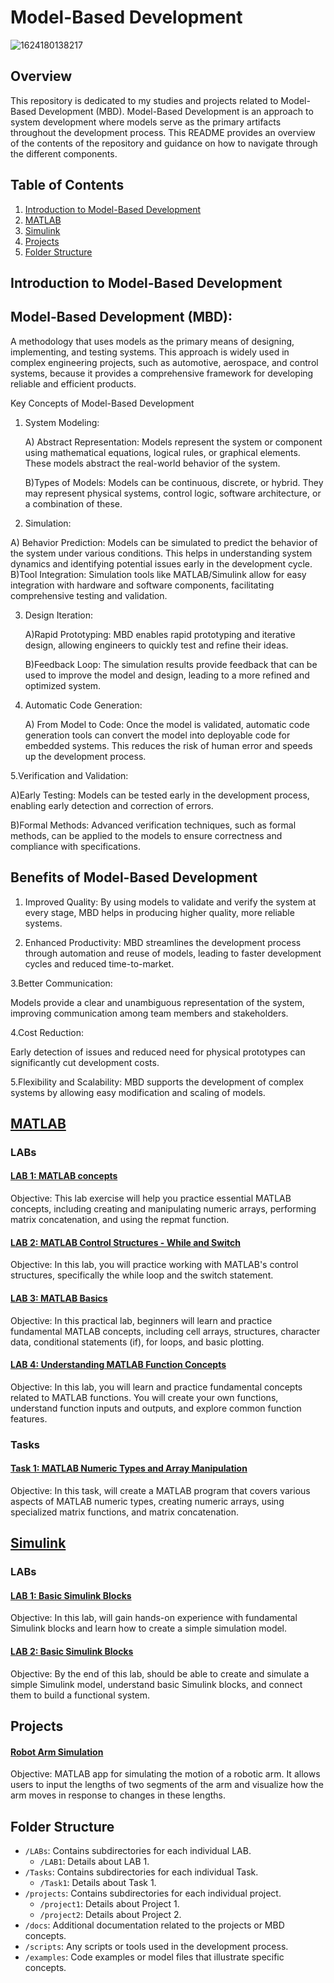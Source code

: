 # Model-Based Development
 
![1624180138217](https://github.com/moezzelrgal/Model_Based_Development/assets/101054811/8b9b96ac-0259-468a-8f0a-ed8c70120bdb)
 
 
## Overview
 
This repository is dedicated to my studies and projects related to Model-Based Development (MBD). Model-Based Development is an approach to system development where models serve as the primary artifacts throughout the development process. This README provides an overview of the contents of the repository and guidance on how to navigate through the different components.
 
## Table of Contents
 
1. [Introduction to Model-Based Development](#introduction-to-model-based-development)
2. [MATLAB](#MATLAB)
3. [Simulink](#Simulink)
4. [Projects](#projects)
5. [Folder Structure](#folder-structure)

 
## Introduction to Model-Based Development
 
## Model-Based Development (MBD):
A methodology that uses models as the primary means of designing, implementing, and testing systems. This approach is widely used in complex engineering projects, such as automotive, aerospace, and control systems, because it provides a comprehensive framework for developing reliable and efficient products.

Key Concepts of Model-Based Development

1. System Modeling:

   A) Abstract Representation: Models represent the system or component using mathematical equations, logical rules, or graphical elements. These models abstract the real-world behavior of the system.  
   
   B)Types of Models: Models can be continuous, discrete, or hybrid. They may represent physical systems, control logic, software architecture, or a combination of these.

2. Simulation:

A) Behavior Prediction: Models can be simulated to predict the behavior of the system under various conditions. This helps in understanding system dynamics and identifying potential issues early in the development cycle.
   B)Tool Integration: Simulation tools like MATLAB/Simulink allow for easy integration with hardware and software components, facilitating comprehensive testing and validation.  

3. Design Iteration:
   
   A)Rapid Prototyping: MBD enables rapid prototyping and iterative design, allowing engineers to quickly test and refine their ideas.
   
   B)Feedback Loop: The simulation results provide feedback that can be used to improve the model and design, leading to a more refined and optimized system.

4. Automatic Code Generation:
   
   A) From Model to Code: Once the model is validated, automatic code generation tools can convert the model into deployable code for embedded systems. This reduces the risk of human error and speeds up the development process.

5.Verification and Validation:

  A)Early Testing: Models can be tested early in the development process, enabling early detection and correction of errors.
  
  B)Formal Methods: Advanced verification techniques, such as formal methods, can be applied to the models to ensure correctness and compliance with specifications.


## Benefits of Model-Based Development
1. Improved Quality:
By using models to validate and verify the system at every stage, MBD helps in producing higher quality, more reliable systems.

2. Enhanced Productivity:
MBD streamlines the development process through automation and reuse of models, leading to faster development cycles and reduced time-to-market.

3.Better Communication:

Models provide a clear and unambiguous representation of the system, improving communication among team members and stakeholders.

4.Cost Reduction:

Early detection of issues and reduced need for physical prototypes can significantly cut development costs.

5.Flexibility and Scalability:
MBD supports the development of complex systems by allowing easy modification and scaling of models.
 
## [MATLAB](MATLAB)
 
### LABs
 
#### [LAB 1: MATLAB concepts ](MATLAB/LABs/LAB1.m)
 
Objective: This lab exercise will help you practice essential MATLAB concepts, including
creating and manipulating numeric arrays, performing matrix concatenation, and using the
repmat function.
 
#### [LAB 2: MATLAB Control Structures - While and Switch ](MATLAB/LABs/LAB2.m)
 
Objective: In this lab, you will practice working with MATLAB's control structures, specifically the while loop and the switch statement.
 
#### [LAB 3: MATLAB Basics ](MATLAB/LABs/LAB3.m)
 
Objective: In this practical lab, beginners will learn and practice fundamental MATLAB concepts, including cell arrays, structures, character data, conditional statements (if), for loops, and basic plotting.
 
#### [LAB 4: Understanding MATLAB Function Concepts ](MATLAB/LABs/LAB4.m)
 
Objective: In this lab, you will learn and practice fundamental concepts related to MATLAB functions. You will create your own functions, understand function inputs and outputs, and explore common function features.
 
 
### Tasks
 
#### [Task 1: MATLAB Numeric Types and Array Manipulation](MATLAB/Tasks/Task_1.m)
 
Objective: In this task,  will create a MATLAB program that covers various aspects of MATLAB numeric types, creating numeric arrays, using specialized matrix functions, and matrix concatenation.
 
## [Simulink](Simulink)
 
### LABs
 
#### [LAB 1: Basic Simulink Blocks ](Simulink/LAB1)
 
Objective: In this lab,  will gain hands-on experience with fundamental Simulink blocks and learn how to create a simple simulation model.
 
#### [LAB 2: Basic Simulink Blocks ](Simulink/LAB2)
 
Objective: By the end of this lab, should be able to create and simulate a simple Simulink model, understand basic Simulink blocks, and connect them to build a functional system.
 
 
## Projects
 
#### [Robot Arm Simulation ](Pojects/Robot_Arm_Simulation)
 
Objective: MATLAB app for simulating the motion of a robotic arm. It allows users to input the lengths of two segments of the arm and visualize how the arm moves in response to changes in these lengths.
 
 
## Folder Structure
- `/LABs`: Contains subdirectories for each individual LAB.
  - `/LAB1`: Details about LAB 1.
- `/Tasks`: Contains subdirectories for each individual Task.
  - `/Task1`: Details about Task 1.
- `/projects`: Contains subdirectories for each individual project.
  - `/project1`: Details about Project 1.
  - `/project2`: Details about Project 2.
- `/docs`: Additional documentation related to the projects or MBD concepts.
- `/scripts`: Any scripts or tools used in the development process.
- `/examples`: Code examples or model files that illustrate specific concepts.
